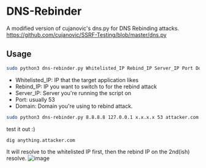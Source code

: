 # DNS-Rebinder
A modified version of cujanovic's dns.py for DNS Rebinding attacks.
https://github.com/cujanovic/SSRF-Testing/blob/master/dns.py

## Usage
```bash
sudo python3 dns-rebinder.py Whitelisted_IP Rebind_IP Server_IP Port Domain
```
- Whitelisted_IP: IP that the target application likes
- Rebind_IP: IP you want to switch to for the rebind attack
- Server_IP: Server you're running the script on
- Port: usually 53
- Domain: Domain you're using to rebind attack.

```bash
sudo python3 dns-rebinder.py 8.8.8.8 127.0.0.1 x.x.x.x 53 attacker.com
```

test it out :)
```bash
dig anything.attacker.com
```

It will resolve to the whitelisted IP first, then the rebind IP on the 2nd(ish) resolve.
![image](https://github.com/intrudir/DNS-Rebinder/assets/24526564/e0c71320-42e9-4099-b56a-befa593950e7)

